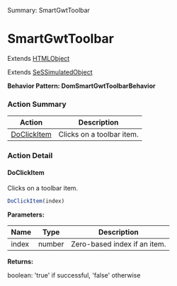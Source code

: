 Summary: SmartGwtToolbar

# SmartGwtToolbar

Extends [HTMLObject](HTMLObject.md)

Extends [SeSSimulatedObject](SeSSimulatedObject.md)





**Behavior Pattern: DomSmartGwtToolbarBehavior**


<!-- ============================== property summary ========================== -->

	
<!-- ============================== action summary ========================== -->



### Action Summary

|  **Action** | **Description** | 
| ----------- | --------------- |
|	[DoClickItem](#doclickitem) | Clicks on a toolbar item. |




<!-- ============================== property detail ========================== -->
	
	
<!-- ============================== action detail ========================== -->
	
### Action Detail
		
<a name="DoClickItem"></a>    
#### DoClickItem

Clicks on a toolbar item.

```javascript
DoClickItem(index) 
```


**Parameters:**

|	**Name** | **Type** | **Description** |
| ---------- | -------- | --------------- |
| index | number |	Zero-based index if an item. |




**Returns:**

boolean: 'true' if successful, 'false' otherwise



<a name="see.also.smartgwttoolbar.doclickitem"></a>

	

